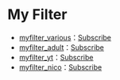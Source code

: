 # My Filter

- [myfilter_various](https://melon7878.github.io/adblock/myfilter_various.txt)：[Subscribe](https://subscribe.adblockplus.org?location=https://melon7878.github.io/adblock/myfilter_various.txt&title=My%20Filter%20Various)
- [myfilter_adult](https://melon7878.github.io/adblock/myfilter_adult.txt)：[Subscribe](https://subscribe.adblockplus.org?location=https://melon7878.github.io/adblock/myfilter_various.txt&title=My%20Filter%20for%20Adult)
- [myfilter_yt](https://melon7878.github.io/adblock/myfilter_yt.txt)：[Subscribe](https://subscribe.adblockplus.org?location=https://melon7878.github.io/adblock/myfilter_various.txt&title=My%20Filter%20for%20YouTube)
- [myfilter_nico](https://melon7878.github.io/adblock/myfilter_nico.txt)：[Subscribe](https://subscribe.adblockplus.org?location=https://melon7878.github.io/adblock/myfilter_various.txt&title=My%20Filter%20for%20Niconico)

